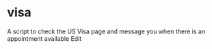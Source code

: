 # visa
A script to check the US Visa page and message you when there is an appointment available Edit

